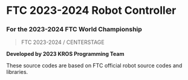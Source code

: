 # FTC 2023-2024 Robot Controller
### For the 2023-2024 FTC World Championship
> FTC 2023-2024 / CENTERSTAGE

**Developed by 2023 KROS Programming Team**   

These source codes are based on FTC official robot source codes and libraries.
